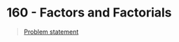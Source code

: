 160 - Factors and Factorials
=======

> [Problem statement](http://uva.onlinejudge.org/index.php?option=com_onlinejudge&Itemid=8&page=show_problem&problem=96)

